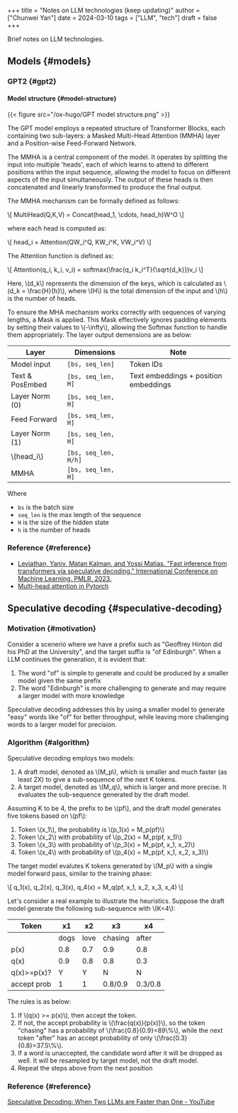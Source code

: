 +++
title = "Notes on LLM technologies (keep updating)"
author = ["Chunwei Yan"]
date = 2024-03-10
tags = ["LLM", "tech"]
draft = false
+++

Brief notes on LLM technologies.


## Models {#models}


### GPT2 {#gpt2}


#### Model structure {#model-structure}

{{< figure src="/ox-hugo/GPT model structure.png" >}}

The GPT model employs a repeated structure of Transformer Blocks, each containing two sub-layers: a Masked Multi-Head Attention (MMHA) layer and a Position-wise Feed-Forward Network.

The MMHA is a central component of the model. It operates by splitting the input into multiple 'heads', each of which learns to attend to different positions within the input sequence, allowing the model to focus on different aspects of the input simultaneously. The output of these heads is then concatenated and linearly transformed to produce the final output.

The MMHA mechanism can be formally defined as follows:

\\[
MultiHead(Q,K,V) = Concat(head\_1, \cdots, head\_h)W^O
\\]

where each head is computed as:

\\[
head\_i = Attention(QW\_i^Q, KW\_i^K, VW\_i^V)
\\]

The Attention function is defined as:

\\[
Attention(q\_i, k\_i, v\_i) = softmax(\frac{q\_i k\_i^T}{\sqrt{d\_k}})v\_i
\\]

Here, \\(d\_k\\) represents the dimension of the keys, which is calculated as \\(d\_k = \frac{H}{h}\\), where \\(H\\) is the total dimension of the input and \\(h\\) is the number of heads.

To ensure the MHA mechanism works correctly with sequences of varying lengths, a Mask is applied. This Mask effectively ignores padding elements by setting their values to \\(-\infty\\), allowing the Softmax function to handle them appropriately.
The layer output demensions are as below:

| Layer               | Dimensions           | Note                                  |
|---------------------|----------------------|---------------------------------------|
| Model input         | `[bs, seq_len]`      | Token IDs                             |
| Text &amp; PosEmbed | `[bs, seq_len, H]`   | Text embeddings + position embeddings |
| Layer Norm (0)      | `[bs, seq_len, H]`   |                                       |
| Feed Forward        | `[bs, seq_len, H]`   |                                       |
| Layer Norm (1)      | `[bs, seq_len, H]`   |                                       |
| \\(head\_i\\)       | `[bs, seq_len, H/h]` |                                       |
| MMHA                | `[bs, seq_len, H]`   |                                       |

Where

-   `bs` is the batch size
-   `seq_len` is the max length of the sequence
-   `H` is the size of the hidden state
-   `h` is the number of heads


### Reference {#reference}

-   [Leviathan, Yaniv, Matan Kalman, and Yossi Matias. "Fast inference from transformers via speculative decoding." International Conference on Machine Learning. PMLR, 2023.](https://arxiv.org/abs/2211.17192)
-   [Multi-head attention in Pytorch](https://pytorch.org/docs/stable/generated/torch.nn.MultiheadAttention.html)


## Speculative decoding {#speculative-decoding}


### Motivation {#motivation}

Consider a scenerio where we have a prefix such as "Geoffrey Hinton did his PhD at the University", and the target suffix is "of Edinburgh". When a LLM continues the generation, it is evident that:

1.  The word "of" is simple to generate and could be produced by a smaller model given the same prefix
2.  The word "Edinburgh" is more challenging to generate and may require a larger model with more knowledge

Speculative decoding addresses this by using a smaller model to generate "easy" words like "of" for better throughput, while leaving more challenging words to a larger model for precision.


### Algorithm {#algorithm}

Speculative decoding employs two models:

1.  A draft model, denoted as \\(M\_p\\), which is smaller and much faster (as least 2X) to give a sub-sequence of the next K tokens.
2.  A target model, denoted as \\(M\_q\\), which is larger and more precise. It evaluates the sub-sequence generated by the draft model.

Assuming K to be 4, the prefix to be \\(pf\\), and the draft model generates five tokens based on \\(pf\\):

1.  Token \\(x\_1\\), the probability is \\(p\_1(x) = M\_p(pf)\\)
2.  Token \\(x\_2\\) with probability of \\(p\_2(x) = M\_p(pf, x\_1)\\)
3.  Token \\(x\_3\\) with probability of \\(p\_3(x) = M\_p(pf, x\_1, x\_2)\\)
4.  Token \\(x\_4\\) with probability of \\(p\_4(x) = M\_p(pf, x\_1, x\_2, x\_3)\\)

The target model evalutes K tokens generated by \\(M\_p\\) with a single model forward pass, similar to the training phase:

\\[
q\_1(x), q\_2(x), q\_3(x), q\_4(x) = M\_q(pf, x\_1, x\_2, x\_3, x\_4)
\\]

Let's consider a real example to illustrate the heuristics. Suppose the draft model generate the following sub-sequence with \\(K=4\\):

| Token          | x1   | x2   | x3      | x4      |
|----------------|------|------|---------|---------|
|                | dogs | love | chasing | after   |
| p(x)           | 0.8  | 0.7  | 0.9     | 0.8     |
| q(x)           | 0.9  | 0.8  | 0.8     | 0.3     |
| q(x)&gt;=p(x)? | Y    | Y    | N       | N       |
| accept prob    | 1    | 1    | 0.8/0.9 | 0.3/0.8 |

The rules is as below:

1.  If \\(q(x) >= p(x)\\), then accept the token.
2.  If not, the accept probability is \\(\frac{q(x)}{p(x)}\\), so the token "chasing" has a probability of \\(\frac{0.8}{0.9}=89\\%\\), while the next token "after" has an accept probability of only \\(\frac{0.3}{0.8}=37.5\\%\\).
3.  If a word is unaccepted, the candidate word after it will be dropped as well. It will be resampled by target model, not the draft model.
4.  Repeat the steps above from the next position


### Reference {#reference}

[Speculative Decoding: When Two LLMs are Faster than One - YouTube](https://www.youtube.com/watch?v=S-8yr_RibJ4)
